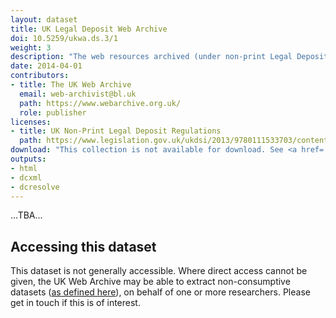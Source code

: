 ```yaml
---
layout: dataset
title: UK Legal Deposit Web Archive
doi: 10.5259/ukwa.ds.3/1
weight: 3
description: "The web resources archived (under non-print Legal Deposit regulations) by the UK Web Archive."
date: 2014-04-01
contributors:
- title: The UK Web Archive
  email: web-archivist@bl.uk
  path: https://www.webarchive.org.uk/
  role: publisher
licenses:
- title: UK Non-Print Legal Deposit Regulations
  path: https://www.legislation.gov.uk/ukdsi/2013/9780111533703/contents
download: "This collection is not available for download. See <a href='#accessing-this-dataset'>Accessing this dataset<a> for details."
outputs:
- html
- dcxml
- dcresolve
---
```


...TBA...

## Accessing this dataset

This dataset is not generally accessible. Where direct access cannot be given, the UK Web Archive may be able to extract non-consumptive datasets ([as defined here](https://www.hathitrust.org/htrc_ncup)), on behalf of one or more researchers. Please get in touch if this is of interest.

